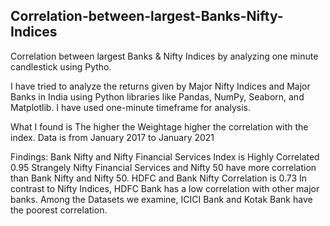 ## Correlation-between-largest-Banks-Nifty-Indices
Correlation between largest Banks &amp; Nifty Indices by analyzing one minute candlestick using Pytho.

I have tried to analyze the returns given by Major Nifty Indices and Major Banks in India using Python libraries like Pandas, NumPy, Seaborn, and Matplotlib.
I have used one-minute timeframe for
analysis.
 
What I found is The higher the Weightage
higher the correlation with the index. Data is from January 2017 to January
2021
 
Findings:
Bank Nifty and Nifty Financial Services Index is Highly Correlated 0.95
Strangely Nifty Financial Services and Nifty 50 have more correlation than Bank Nifty and Nifty 50.
HDFC and Bank Nifty Correlation is 0.73
In contrast to Nifty Indices, HDFC Bank has a low correlation with other major banks.
Among the Datasets we examine, ICICI Bank and Kotak Bank have the poorest correlation.
